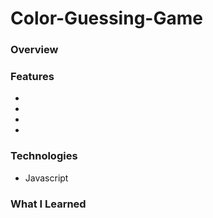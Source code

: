 # Color-Guessing-Game

### Overview


### Features
<ul>
  <li>  </li>
  <li>  </li>
  <li>  </li>
  <li>  </li>
</ul>

### Technologies
<ul> 
  <li> Javascript </li>
</ul>

### What I Learned


